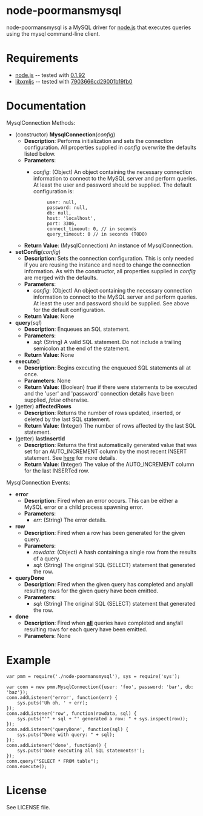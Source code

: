 # node-poormansmysql

node-poormansmysql is a MySQL driver for [node.js](http://nodejs.org/) that executes queries using the mysql command-line client.


# Requirements

* [node.js](http://nodejs.org/) -- tested with [0.1.92](http://github.com/ry/node/commit/caa828a242f39b6158084ef4376355161c14fe34)
* [libxmljs](http://github.com/polotek/libxmljs) -- tested with [7903666cd29001b19fb0](http://github.com/polotek/libxmljs/commit/7903666cd29001b19fb0821f62bcf50f6b5576b3)


# Documentation

MysqlConnection Methods:

* (constructor) **MysqlConnection**(_config_)
  * **Description**: Performs initialization and sets the connection configuration. All properties supplied in _config_ overwrite the defaults listed below.
  * **Parameters**:
     * _config_: (Object) An object containing the necessary connection information to connect to the MySQL server and perform queries. At least the user and password should be supplied. The default configuration is:

                user: null,
                password: null,
                db: null,
                host: 'localhost',
                port: 3306,
                connect_timeout: 0, // in seconds
                query_timeout: 0 // in seconds (TODO)
  * **Return Value**: (MysqlConnection) An instance of MysqlConnection.
* **setConfig**(_config_)
  * **Description**: Sets the connection configuration. This is only needed if you are reusing the instance and need to change the connection information. As with the constructor, all properties supplied in _config_ are merged with the defaults.
  * **Parameters**: 
     * _config_: (Object) An object containing the necessary connection information to connect to the MySQL server and perform queries. At least the user and password should be supplied. See above for the default configuration.
  * **Return Value**: None
* **query**(_sql_)
  * **Description**: Enqueues an SQL statement.
  * **Parameters**:
     * _sql_: (String) A valid SQL statement. Do not include a trailing semicolon at the end of the statement.
  * **Return Value**: None
* **execute**()
  * **Description**: Begins executing the enqueued SQL statements all at once.
  * **Parameters**: None
  * **Return Value**: (Boolean) _true_ if there were statements to be executed and the 'user' and 'password' connection details have been supplied, _false_ otherwise.
* (getter) **affectedRows**
  * **Description**: Returns the number of rows updated, inserted, or deleted by the last SQL statement.
  * **Return Value**: (Integer) The number of rows affected by the last SQL statement.
* (getter) **lastInsertId**
  * **Description**: Returns the first automatically generated value that was set for an AUTO_INCREMENT column by the most recent INSERT statement. See [here](http://dev.mysql.com/doc/refman/5.0/en/information-functions.html#function_last-insert-id) for more details.
  * **Return Value**: (Integer) The value of the AUTO_INCREMENT column for the last INSERTed row.

MysqlConnection Events:

* **error**
  * **Description**: Fired when an error occurs. This can be either a MySQL error or a child process spawning error.
  * **Parameters**:
     * _err_: (String) The error details.
* **row**
  * **Description**: Fired when a row has been generated for the given query.
  * **Parameters**:
     * _rowdata_: (Object) A hash containing a single row from the results of a query.
	 * _sql_: (String) The original SQL (SELECT) statement that generated the row.
* **queryDone**
  * **Description**: Fired when the given query has completed and any/all resulting rows for the given query have been emitted.
  * **Parameters**:
	 * _sql_: (String) The original SQL (SELECT) statement that generated the row.
* **done**
  * **Description**: Fired when <u>**all**</u> queries have completed and any/all resulting rows for each query have been emitted.
  * **Parameters**: None
	 
# Example

    var pmm = require('./node-poormansmysql'), sys = require('sys');

    var conn = new pmm.MysqlConnection({user: 'foo', password: 'bar', db: 'baz'});
    conn.addListener('error', function(err) {
    	sys.puts('Uh oh, ' + err);
    });
    conn.addListener('row', function(rowdata, sql) {
    	sys.puts("'" + sql + "' generated a row: " + sys.inspect(row));
    });
    conn.addListener('queryDone', function(sql) {
    	sys.puts("Done with query: " + sql);
    });
    conn.addListener('done', function() {
    	sys.puts('Done executing all SQL statements!');
    });
    conn.query("SELECT * FROM table");
    conn.execute();


# License

See LICENSE file.